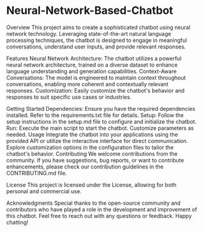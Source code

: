 # Neural-Network-Based-Chatbot
Overview
This project aims to create a sophisticated chatbot using neural network technology. Leveraging state-of-the-art natural language processing techniques, the chatbot is designed to engage in meaningful conversations, understand user inputs, and provide relevant responses.

Features
Neural Network Architecture: The chatbot utilizes a powerful neural network architecture, trained on a diverse dataset to enhance language understanding and generation capabilities.
Context-Aware Conversations: The model is engineered to maintain context throughout conversations, enabling more coherent and contextually relevant responses.
Customization: Easily customize the chatbot's behavior and responses to suit specific use cases or industries.

Getting Started
Dependencies: Ensure you have the required dependencies installed. Refer to the requirements.txt file for details.
Setup: Follow the setup instructions in the setup.md file to configure and initialize the chatbot.
Run: Execute the main script to start the chatbot. Customize parameters as needed.
Usage
Integrate the chatbot into your applications using the provided API or utilize the interactive interface for direct communication.
Explore customization options in the configuration files to tailor the chatbot's behavior.
Contributing
We welcome contributions from the community. If you have suggestions, bug reports, or want to contribute enhancements, please check our contribution guidelines in the CONTRIBUTING.md file.

License
This project is licensed under the  License, allowing for both personal and commercial use.

Acknowledgments
Special thanks to the open-source community and contributors who have played a role in the development and improvement of this chatbot.
Feel free to reach out with any questions or feedback. Happy chatting!
